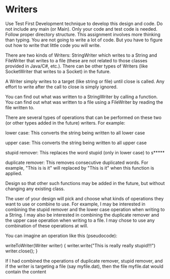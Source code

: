 # Writers
Use Test First Development technique to develop this design and code.
Do not include any main (or Main). Only your code and test code is
needed. Follow proper directory structure. This assignment involves
more thinking than typing. You are not going to write a lot of code.
But you have to figure out how to write that little code you will 
write.

There are two kinds of Writers: StringWriter which writes to a String
and FileWriter that writes to a file (these are not related to
those classes provided in Java/C#, etc.). There can be other types of
Writers (like SocketWriter that writes to a Socket) in the future.

A Writer simply writes to a target (like string or file) until close
is called. Any effort to write after the call to close is simply 
ignored.

You can find out what was written to a StringWriter by calling a
function. You can find out what was written to a file using a 
FileWriter by reading the file written to.

There are several types of operations that can be performed on these
two (or other types added in the future) writers. For example:

lower case: This converts the string being written to all lower case

upper case: This converts the string being written to all upper case

stupid remover: This replaces the word stupid (only in lower case) to s*****

duplicate remover: This removes consecutive duplicated words. For example, 
"This is is it" will replaced by "This is it" when this function is applied.

Design so that other such functions may be added in the future, but 
without changing any existing class.

The user of your design will pick and choose what kinds of operations
they want to use or combine to use. For example, I may be interested
in combining the stupid remover and the lower case operation when
writing to a String. I may also be interested in combining the
duplicate remover and the upper case operation when writing to
a file. I may chose to use any combination of these operations
at will.

You can imagine an operation like this (pseudocode):

writeToWriter(Writer writer) {
  writer.write("This is really really stupid!!!")
  writer.close();
}

If I had combined the operations of duplicate remover, stupid remover,
and if the writer is targeting a file (say myfile.dat), then the file
myfile.dat would contain the content

